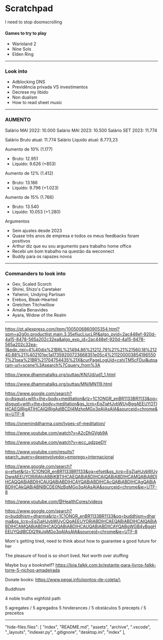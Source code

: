 # Scratchpad



I need to stop doomscrolling




#### Games to try to play
* Warioland 2
* Nine Sols
* Elden Ring



---



### Look into
* Adblocking DNS
* Previdência privada VS investimentos
* Decrese my libido
* Non dualism
* How to read sheet music



---



### AUMENTO
Salário MAI 2022: 10.000
Salário MAI 2023: 10.500
Salário SET 2023: 11.774

Salário Bruto atual:   11.774
Salário Liquido atual: 8.773,23

Aumento de 10% (1.177)
* Bruto:   12.951
* Liquido: 9.626 (+853)

Aumento de 12% (1.412)
* Bruto:   13.186
* Liquido: 9.796 (+1.023)

Aumento de 15% (1.766)
* Bruto:   13.540
* Liquido: 10.053 (+1.280)

Argumentos
- Sem ajustes desde 2023
- Quase três anos de empresa e todos os meus feedbacks foram positivos
- Arthur diz que eu sou argumento para trabalho home office
- Recebi um bom trabalho na questão da weconnect
- Buddy para os rapazes novos



---



### Commanders to look into
* Gev, Scaled Scorch
* Shirei, Shizo's Caretaker
* Yahenni, Undying Partisan
* Erebos, Bleak-Hearted
* Gretchen Titchwillow
* Amalia Benavides
* Ayara, Widow of the Realm



---



https://pt.aliexpress.com/item/1005006860905354.html?spm=a2g0o.productlist.main.3.35efiucLiucLRf&algo_pvid=2ac448ef-920d-4a15-8478-565a202c32ea&algo_exp_id=2ac448ef-920d-4a15-8478-565a202c32ea-1&pdp_npi=4%40dis%21BRL%21494.86%21212.79%21%21%21560.18%21240.88%21%402101ec1a17359200723668351e05c4%2112000038541965507%21sea%21BR%21704754435%21X&curPageLogUid=cshiTM5cFDui&utparam-url=scene%3Asearch%7Cquery_from%3A



https://www.dhammatalks.org/suttas/KN/Ud/ud1_1.html

https://www.dhammatalks.org/suttas/MN/MN119.html

https://www.google.com/search?q=disgust+with+the+body+meditation&rlz=1C1ONGR_enBR1133BR1133&oq=disgust+with+the+body+meditation&gs_lcrp=EgZjaHJvbWUyBggAEEUYOTIHCAEQIRigATIHCAIQIRigAdIBCDI4MzhqMGo3qAIAsAIA&sourceid=chrome&ie=UTF-8

https://oneminddharma.com/types-of-meditation/

https://www.youtube.com/watch?v=A2cDhGVgb9A

https://www.youtube.com/watch?v=wcc_qdzpeDY

https://www.youtube.com/results?search_query=desenvolvedor+emprego+internacional

https://www.google.com/search?q=efset&rlz=1C1ONGR_enBR1133BR1133&oq=efset&gs_lcrp=EgZjaHJvbWUyDwgAEEUYORiRAhiABBiKBTIHCAEQABiABDIHCAIQABiABDIHCAMQABiABDIHCAQQABiABDIHCAUQABiABDIHCAYQABiABDIHCAcQABiABDIHCAgQABiABDIHCAkQABiABNIBCDE0NzBqMGo3qAIAsAIA&sourceid=chrome&ie=UTF-8

https://www.youtube.com/@HealthCores/videos

https://www.google.com/search?q=buddhism+dharma&rlz=1C1ONGR_enBR1133BR1133&oq=buddhism+dharma&gs_lcrp=EgZjaHJvbWUyCQgAEEUYORiABDIHCAEQABiABDIHCAIQABiABDIHCAMQABiABDIHCAQQABiABDIHCAUQABiABDIICAYQABgWGB4yBggHEEUYQdIBCDQ1NjJqMGo3qAIAsAIA&sourceid=chrome&ie=UTF-8





Mom's getting tired, need to think about how to guarantee a good future for her

The pleasure of food is so short lived. Not worth over stuffing



Maybe buy a bookshelf?
https://loja.falkk.com.br/estante-para-livros-falkk-torre-5-nichos-amadeirada

Donate books:
https://www.pegai.info/pontos-de-coleta/\












Buddhism

4 noble truths
eighfold path

5 agregates / 5 agregados
5 hinderances / 5 obstáculos
5 precepts / 5 preceitos 





















---

  "hide-files.files": [
    "index",
    "README.md",
    "assets",
    "archive",
    ".vscode",
    "_layouts",
    "indexer.py",
    ".gitignore",
    "desktop.ini",
    "index"
  ],